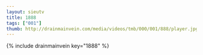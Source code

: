 ```yaml
--- 
layout: sieutv
title: 1888
tags: ["001"]
thumb: http://drainmainvein.com/media/videos/tmb/000/001/888/player.jpg
---
```

{% include drainmainvein key="1888" %} 
